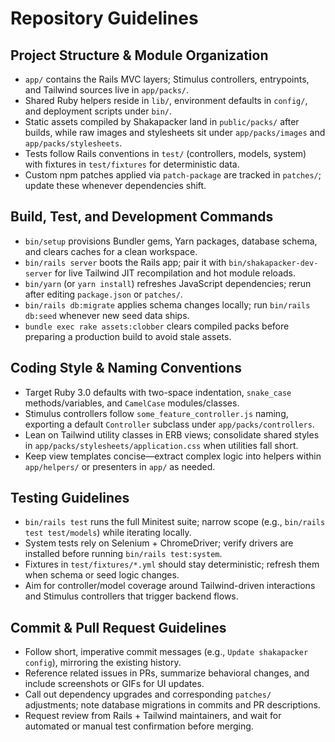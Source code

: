 # Repository Guidelines

## Project Structure & Module Organization
- `app/` contains the Rails MVC layers; Stimulus controllers, entrypoints, and Tailwind sources live in `app/packs/`.
- Shared Ruby helpers reside in `lib/`, environment defaults in `config/`, and deployment scripts under `bin/`.
- Static assets compiled by Shakapacker land in `public/packs/` after builds, while raw images and stylesheets sit under `app/packs/images` and `app/packs/stylesheets`.
- Tests follow Rails conventions in `test/` (controllers, models, system) with fixtures in `test/fixtures` for deterministic data.
- Custom npm patches applied via `patch-package` are tracked in `patches/`; update these whenever dependencies shift.

## Build, Test, and Development Commands
- `bin/setup` provisions Bundler gems, Yarn packages, database schema, and clears caches for a clean workspace.
- `bin/rails server` boots the Rails app; pair it with `bin/shakapacker-dev-server` for live Tailwind JIT recompilation and hot module reloads.
- `bin/yarn` (or `yarn install`) refreshes JavaScript dependencies; rerun after editing `package.json` or `patches/`.
- `bin/rails db:migrate` applies schema changes locally; run `bin/rails db:seed` whenever new seed data ships.
- `bundle exec rake assets:clobber` clears compiled packs before preparing a production build to avoid stale assets.

## Coding Style & Naming Conventions
- Target Ruby 3.0 defaults with two-space indentation, `snake_case` methods/variables, and `CamelCase` modules/classes.
- Stimulus controllers follow `some_feature_controller.js` naming, exporting a default `Controller` subclass under `app/packs/controllers`.
- Lean on Tailwind utility classes in ERB views; consolidate shared styles in `app/packs/stylesheets/application.css` when utilities fall short.
- Keep view templates concise—extract complex logic into helpers within `app/helpers/` or presenters in `app/` as needed.

## Testing Guidelines
- `bin/rails test` runs the full Minitest suite; narrow scope (e.g., `bin/rails test test/models`) while iterating locally.
- System tests rely on Selenium + ChromeDriver; verify drivers are installed before running `bin/rails test:system`.
- Fixtures in `test/fixtures/*.yml` should stay deterministic; refresh them when schema or seed logic changes.
- Aim for controller/model coverage around Tailwind-driven interactions and Stimulus controllers that trigger backend flows.

## Commit & Pull Request Guidelines
- Follow short, imperative commit messages (e.g., `Update shakapacker config`), mirroring the existing history.
- Reference related issues in PRs, summarize behavioral changes, and include screenshots or GIFs for UI updates.
- Call out dependency upgrades and corresponding `patches/` adjustments; note database migrations in commits and PR descriptions.
- Request review from Rails + Tailwind maintainers, and wait for automated or manual test confirmation before merging.

